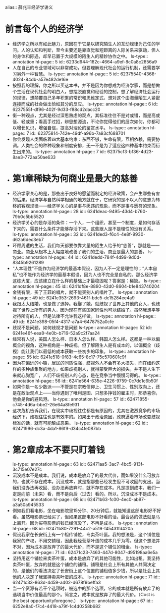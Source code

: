 alias:: 薛兆丰经济学讲义

# 前言每个人的经济学
- 经济学之所以有如此魅力，原因在于它是以研究陌生人的互动规律为己任的学问。人的认知和判断，至今主要还是靠直觉和短距离的人际关系来驱动，但人的身体和际遇，却早已置于大规模的陌生人的精妙协作之中。
  ls-type:: annotation
  hl-page:: 5
  id:: 6233d944-182c-4664-a9ef-8c0a8c2856a9
- 人在自己的专业领域可以非常成功，但要理解现代社会的运行机制，还需要学习另外一种智慧。
  ls-type:: annotation
  hl-page:: 5
  id:: 62375540-4368-4024-84db-a57e482de16e
- 按照我的理解，你之所以买这本书，并不是因为你想成为经济学家，而是想做个生活在现代社会的明白人，想摆脱直觉和经验的控制，想了解经济社会运行的规律，想颠覆自己多年积累的常识和思维定式，想对这个由海量陌生人紧密连接而成的社会做出恰如其分的反应。
  ls-type:: annotation
  hl-page:: 6
  id:: 6237555f-df96-402f-9d33-f88cd2dacc20
- 衡一种观点，尤其是经过深思熟虑的观点，其标准往往不是对或错，而是高或低、轻或重；看高手过招，辨思想源流，不论你觉得他们的层次如何，你都可以增长见识，增强自信，提高对理论的鉴赏水平。
  ls-type:: annotation
  hl-page:: 7
  id:: 62375814-742e-49df-a96b-7a93cf688701
- 你会发现人类面临着四大基本约束：东西不够，生命有限，互相依赖，需要协调。人类社会的种种现象和制度安排，无一不是为了适应这四种基本约束而衍生出来的。
  ls-type:: annotation
  hl-page:: 7
  id:: 62375cf3-bf36-4d23-8ae3-772aa50ae633
- # 第1章稀缺为何商业是最大的慈善
- 经济学家关心的是，那些出于良好的愿望而制定的经济政策，会产生哪些有害的后果。经济学与自然科学相通的地方就在于，它研究的是不以人的意志为转移的客观规律——经济学关心的是事与愿违的现象，而不是事与愿符的现象。
  ls-type:: annotation
  hl-page:: 28
  id:: 6241deac-9495-43d4-b760-79b0c5bb5520
- 经济学关心的是存活的条件：一个人，一个组织，甚至一个制度，是如何存活下来的，需要什么条件才能够存活下来。这些跟人是不是理性的没有关系。
  ls-type:: annotation
  hl-page:: 32
  id:: 6241ded3-f6c4-4e8f-9930-d62a6dec3eb7
- 环顾周遭的生活，我们每天都要依靠大量的陌生人给予的“慈善”，那就是——商业。商业从根本上大幅度地改善了我们的生活，商业是最大的慈善。
  ls-type:: annotation
  hl-page:: 44
  id:: 6241dedd-784f-4d99-9d0d-8345b9261289
- “人本理性”不能作为经济学的最基本假设，因为人不一定是理性的；“人本自私”也不能作为经济学的最基本假设，因为人也不完全是自私的。那么经济学这栋大厦，应该建立在什么样的基础上才最稳固呢？答案是：稀缺。
  ls-type:: annotation
  hl-page:: 45
  id:: 6241df8e-8890-42d0-8604-b1e843740204
- 金钱有限，买了王菲的唱片，就不能买别人的唱片了。
  ls-type:: annotation
  hl-page:: 49
  id:: 6241e353-2693-461f-bdc5-dc15284ee4a9
- 我跟太太结婚，也是做了选择。我娶了她，就歧视了世界上其他的女人，也歧视了世界上所有的男人，因为现在有些国家同性也可以结婚了。虽然我想平等对待所有的人，但是法律不允许我这样做。
  ls-type:: annotation
  hl-page:: 49
  id:: 6241e398-05f4-4317-a7a4-6478752a0cfe
- 歧视不是问题，如何歧视才是问题
  ls-type:: annotation
  hl-page:: 52
  id:: 6241e46f-eea8-4e0b-b716-52a9c2f7aa24
- 经常有人说，美国人怎么样、日本人怎么样、韩国人怎么样。这都是一种以偏概全的视角，这种视角是一种歧视。但了解陌生人是有成本的，以偏概全（歧视）能让我们以最低的成本获取一些初步的印象。
  ls-type:: annotation
  hl-page:: 55
  id:: 6241e518-0f83-4c65-8c17-75c570601c9f
- 因为在偏远的小镇，居民的同质性强，歧视外人不会有多大损失，而在纽约这样的多种族集聚的地方，如果歧视别人，就得蒙受巨大的损失。并不是人生下来就心胸宽广，人们不歧视别人的心态，是在竞争当中慢慢习得的。
  ls-type:: annotation
  hl-page:: 56
  id:: 6241e564-635e-4226-9759-0c7dc1c6b50f
- 如果你是一名少数派——不管是在宗教信仰上、卫生习惯上、性别取向上，还是在政治观点上——当你遇到了唯利是图、只想多挣钱的雇主时，那恭喜你，他会是你的避风港。
  ls-type:: annotation
  hl-page:: 57
  id:: 62471855-c745-4d6a-bbe2-26e64a8fe931
- 这次危机告诉我们，在现实中歧视往往都是有原因的，尤其在激烈竞争的市场经济下，歧视往往也是有效率的。如果出于政治原因，政府逼着市场改变歧视标准的话，就有可能酿成恶果。
  ls-type:: annotation
  hl-page:: 62
  id:: 62471996-dc3a-4da1-86f9-d34c4fe087bb
- # 第2章成本不要只盯着钱
  ls-type:: annotation
  hl-page:: 63
  id:: 62471aa5-3ac7-4bc5-913f-3c715e07e27c
- 沉没成本不是成本。我们说，成本是放弃了的最大代价，而如果没什么可放弃的，也就不存在成本。沉没成本，就是指那些已经发生但不可收回的支出。当我们没办法再收回、没办法再放弃时，就不存在成本。凡是提到成本，我们一定是向前（未来）看，而不是向后（过去）看的。所以，沉没成本不是成本。
  ls-type:: annotation
  hl-page:: 68
  id:: 62471b63-fc00-4ec0-ab97-a3a50a945533
- 例如我们看电影，坐在电影院里15分钟、20分钟后，就能知道这部电影好不好看。虽然电影票已经买了，但如果这部电影不好看的话，最合适的做法就是马上离开。因为买电影票的钱已经沉没了，不再是成本。
  ls-type:: annotation
  hl-page:: 68
  id:: 62471b80-7291-44c2-a519-f45431fd420a
- 假设我家在长安街上有一个祖传铺位，专卖茶叶蛋。我的想法是，这个铺位是我家的产权，不用交铺租，因此我经营茶叶蛋的成本几乎为零。但这个想法并不对，因为成本是放弃了的最大代价，而不是这个铺位的租金。
  ls-type:: annotation
  hl-page:: 71
  id:: 62471c23-7463-447d-8047-d95198aa6e5a
- 坚持用这个铺位来卖茶叶蛋，成本是放弃了的其他可能性，比如出租。我坚持卖茶叶蛋，放弃的就是这个铺位的铺租。铺租是社会上所有其他人共同决定的，是他们的看法决定了长安街上这个位置的铺租值多少钱，所以是社会上其他的人决定了我坚持卖茶叶蛋的成本。
  ls-type:: annotation
  hl-page:: 71
  id:: 62471c33-863d-4d59-a402-d678f9beffa3
- 当一个资源有若干个选项时，被选中的那个选项，它的成本就是所有放弃了的选项当中价值最高的那个。简言之，成本就是放弃了的最大代价。（Cost is the best opportunityforegone.）
  ls-type:: annotation
  hl-page:: 67
  id:: 6252e8a0-f7c4-4418-a79f-1c4d0258b682
